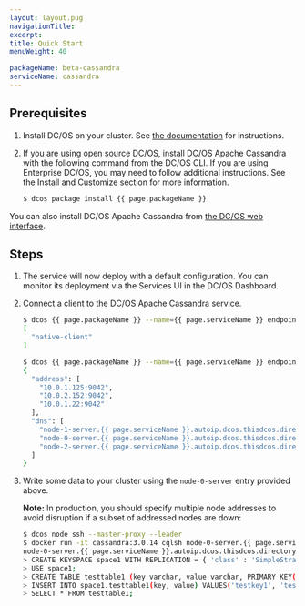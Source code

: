 ```yaml
---
layout: layout.pug
navigationTitle:
excerpt:
title: Quick Start
menuWeight: 40

packageName: beta-cassandra
serviceName: cassandra
---
```


## Prerequisites

1. Install DC/OS on your cluster. See [the documentation](https://docs.mesosphere.com/latest/administration/installing/) for instructions.
1. If you are using open source DC/OS, install DC/OS Apache Cassandra with the following command from the DC/OS CLI. If you are using Enterprise DC/OS, you may need to follow additional instructions. See the Install and Customize section for more information.

    ```bash
    $ dcos package install {{ page.packageName }}
    ```

You can also install DC/OS Apache Cassandra from [the DC/OS web interface](https://docs.mesosphere.com/latest/usage/webinterface/).

## Steps

1. The service will now deploy with a default configuration. You can monitor its deployment via the Services UI in the DC/OS Dashboard.

1. Connect a client to the DC/OS Apache Cassandra service.

    ```bash
    $ dcos {{ page.packageName }} --name={{ page.serviceName }} endpoints
    [
      "native-client"
    ]

    $ dcos {{ page.packageName }} --name={{ page.serviceName }} endpoints native-client
    {
      "address": [
        "10.0.1.125:9042",
        "10.0.2.152:9042",
        "10.0.1.22:9042"
      ],
      "dns": [
        "node-1-server.{{ page.serviceName }}.autoip.dcos.thisdcos.directory:9042",
        "node-0-server.{{ page.serviceName }}.autoip.dcos.thisdcos.directory:9042",
        "node-2-server.{{ page.serviceName }}.autoip.dcos.thisdcos.directory:9042"
      ]
    }
    ```

1. Write some data to your cluster using the `node-0-server` entry provided above.

    **Note:** In production, you should specify multiple node addresses to avoid disruption if a subset of addressed nodes are down:

    ```bash
    $ dcos node ssh --master-proxy --leader
    $ docker run -it cassandra:3.0.14 cqlsh node-0-server.{{ page.serviceName }}.autoip.dcos.thisdcos.directory
    node-0-server.{{ page.serviceName }}.autoip.dcos.thisdcos.directory:9042
    > CREATE KEYSPACE space1 WITH REPLICATION = { 'class' : 'SimpleStrategy', 'replication_factor' : 3 };
    > USE space1;
    > CREATE TABLE testtable1 (key varchar, value varchar, PRIMARY KEY(key));
    > INSERT INTO space1.testtable1(key, value) VALUES('testkey1', 'testvalue1');
    > SELECT * FROM testtable1;
    ```
